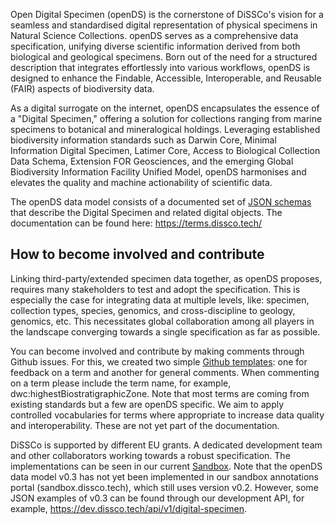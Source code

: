 Open Digital Specimen (openDS) is the cornerstone of DiSSCo's vision for a seamless and standardised digital representation of physical specimens in Natural Science Collections. openDS serves as a comprehensive data specification, unifying diverse scientific information derived from both biological and geological specimens. Born out of the need for a structured description that integrates effortlessly into various workflows, openDS is designed to enhance the Findable, Accessible, Interoperable, and Reusable (FAIR) aspects of biodiversity data.

As a digital surrogate on the internet, openDS encapsulates the essence of a "Digital Specimen," offering a solution for collections ranging from marine specimens to botanical and mineralogical holdings. Leveraging established biodiversity information standards such as Darwin Core, Minimal Information Digital Specimen, Latimer Core, Access to Biological Collection Data Schema, Extension FOR Geosciences, and the emerging Global Biodiversity Information Facility Unified Model, openDS harmonises and elevates the quality and machine actionability of scientific data.

The openDS data model consists of a documented set of [JSON schemas](https://schemas.dissco.tech/) that describe the Digital Specimen and related digital objects. The documentation can be found here: https://terms.dissco.tech/ 

## How to become involved and contribute
Linking third-party/extended specimen data together, as openDS proposes, requires many stakeholders to test and adopt the specification. This is especially the case for integrating data at multiple levels, like: specimen, collection types, species, genomics, and cross-discipline to geology, genomics, etc. This necessitates global collaboration among all players in the landscape converging towards a single specification as far as possible. 

You can become involved and contribute by making comments through Github issues. For this, we created two simple [Github templates](https://github.com/DiSSCo/openDS/issues/new/choose): one for feedback on a term and another for general comments. When commenting on a term please include the term name, for example, dwc:highestBiostratigraphicZone. Note that most terms are coming from existing standards but a few are openDS specific. We aim to apply controlled vocabularies for terms where appropriate to increase data quality and interoperability. These are not yet part of the documentation.

DiSSCo is supported by different EU grants. A dedicated development team and other collaborators working towards a robust specification. The implementations can be seen in our current [Sandbox](https://sandbox.dissco.tech/). Note that the openDS data model v0.3 has not yet been implemented in our sandbox annotations portal (sandbox.dissco.tech), which still uses version v0.2. However, some JSON examples of v0.3 can be found through our development API, for example, https://dev.dissco.tech/api/v1/digital-specimen.



